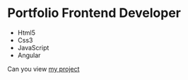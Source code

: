 # Portfolio Frontend Developer
- Html5
- Css3
- JavaScript
- Angular

Can you view [my project](https://kodtolika.github.io/cars-app/)
